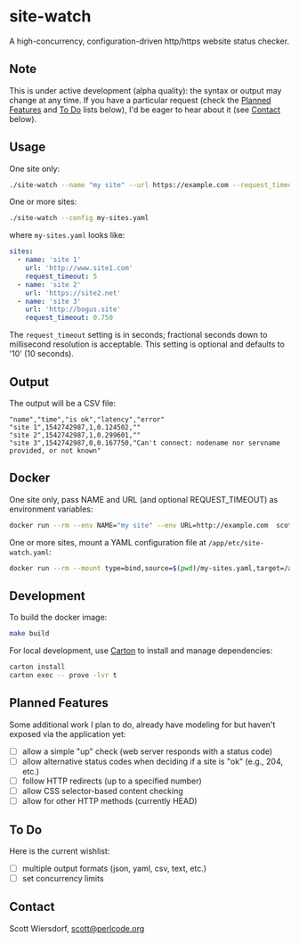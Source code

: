 # site-watch

A high-concurrency, configuration-driven http/https website status checker.

## Note

This is under active development (alpha quality): the syntax or output may change at any time. If you have a particular request (check the [Planned Features](#planned_features) and [To Do](#to_do) lists below), I'd be eager to hear about it (see [Contact](#contact) below).

<a name="usage"></a>
## Usage

One site only:

```sh
./site-watch --name "my site" --url https://example.com --request_timeout=5
```

One or more sites:

```sh
./site-watch --config my-sites.yaml
```

where `my-sites.yaml` looks like:

```yaml
sites:
  - name: 'site 1'
    url: 'http://www.site1.com'
    request_timeout: 5
  - name: 'site 2'
    url: 'https://site2.net'
  - name: 'site 3'
    url: 'http://bogus.site'
    request_timeout: 0.750
```

The `request_timeout` setting is in seconds; fractional seconds down to millisecond resolution is acceptable. This setting is optional and defaults to '10' (10 seconds).

<a name="output"></a>
## Output

The output will be a CSV file:

```
"name","time","is ok","latency","error"
"site 1",1542742987,1,0.124502,""
"site 2",1542742987,1,0.299601,""
"site 3",1542742987,0,0.167750,"Can't connect: nodename nor servname provided, or not known"
```

<a name="docker"></a>
## Docker

One site only, pass NAME and URL (and optional REQUEST_TIMEOUT) as environment variables:

```sh
docker run --rm --env NAME="my site" --env URL=http://example.com  scottw/site-watch:latest
```

One or more sites, mount a YAML configuration file at `/app/etc/site-watch.yaml`:

```sh
docker run --rm --mount type=bind,source=$(pwd)/my-sites.yaml,target=/app/etc/site-watch.yaml scottw/site-watch:latest
```

<a name="development"></a>
## Development

To build the docker image:

```sh
make build
```

For local development, use [Carton](https://metacpan.org/pod/Carton) to install and manage dependencies:

```sh
carton install
carton exec -- prove -lvr t
```

<a name="planned_features"></a>
## Planned Features

Some additional work I plan to do, already have modeling for but haven't exposed via the application yet:

- [ ] allow a simple "up" check (web server responds with a status code)
- [ ] allow alternative status codes when deciding if a site is "ok" (e.g., 204, etc.)
- [ ] follow HTTP redirects (up to a specified number)
- [ ] allow CSS selector-based content checking
- [ ] allow for other HTTP methods (currently HEAD)

<a name="to_do"></a>
## To Do

Here is the current wishlist:

- [ ] multiple output formats (json, yaml, csv, text, etc.)
- [ ] set concurrency limits

<a name="contact"></a>
## Contact

Scott Wiersdorf, <scott@perlcode.org>
